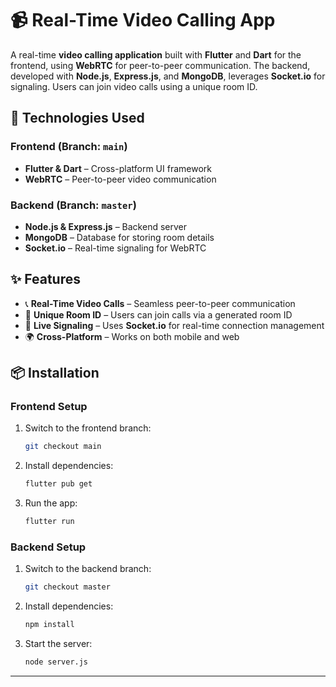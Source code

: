 # 📹 Real-Time Video Calling App  

A real-time **video calling application** built with **Flutter** and **Dart** for the frontend, using **WebRTC** for peer-to-peer communication. The backend, developed with **Node.js**, **Express.js**, and **MongoDB**, leverages **Socket.io** for signaling. Users can join video calls using a unique room ID.  

## 🚀 Technologies Used  
### **Frontend (Branch: `main`)**  
- **Flutter & Dart** – Cross-platform UI framework  
- **WebRTC** – Peer-to-peer video communication  

### **Backend (Branch: `master`)**  
- **Node.js & Express.js** – Backend server  
- **MongoDB** – Database for storing room details  
- **Socket.io** – Real-time signaling for WebRTC  

## ✨ Features  
- 📞 **Real-Time Video Calls** – Seamless peer-to-peer communication  
- 🔗 **Unique Room ID** – Users can join calls via a generated room ID  
- 🔄 **Live Signaling** – Uses **Socket.io** for real-time connection management  
- 🌍 **Cross-Platform** – Works on both mobile and web  

## 📦 Installation  

### **Frontend Setup**  
1. Switch to the frontend branch:  
   ```sh
   git checkout main
   ```
2. Install dependencies:  
   ```sh
   flutter pub get
   ```
3. Run the app:  
   ```sh
   flutter run
   ```

### **Backend Setup**  
1. Switch to the backend branch:  
   ```sh
   git checkout master
   ```
2. Install dependencies:  
   ```sh
   npm install
   ```
3. Start the server:  
   ```sh
   node server.js
   ```
---